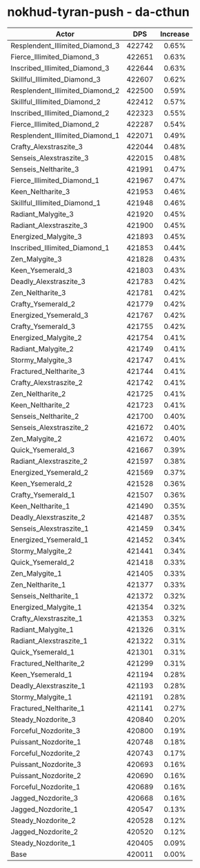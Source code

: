 # nokhud-tyran-push - da-cthun
| Actor | DPS | Increase |
|---|:---:|:---:|
|Resplendent_Illimited_Diamond_3|422742|0.65%|
|Fierce_Illimited_Diamond_3|422651|0.63%|
|Inscribed_Illimited_Diamond_3|422644|0.63%|
|Skillful_Illimited_Diamond_3|422607|0.62%|
|Resplendent_Illimited_Diamond_2|422500|0.59%|
|Skillful_Illimited_Diamond_2|422412|0.57%|
|Inscribed_Illimited_Diamond_2|422323|0.55%|
|Fierce_Illimited_Diamond_2|422287|0.54%|
|Resplendent_Illimited_Diamond_1|422071|0.49%|
|Crafty_Alexstraszite_3|422044|0.48%|
|Senseis_Alexstraszite_3|422015|0.48%|
|Senseis_Neltharite_3|421991|0.47%|
|Fierce_Illimited_Diamond_1|421967|0.47%|
|Keen_Neltharite_3|421953|0.46%|
|Skillful_Illimited_Diamond_1|421948|0.46%|
|Radiant_Malygite_3|421920|0.45%|
|Radiant_Alexstraszite_3|421900|0.45%|
|Energized_Malygite_3|421893|0.45%|
|Inscribed_Illimited_Diamond_1|421853|0.44%|
|Zen_Malygite_3|421828|0.43%|
|Keen_Ysemerald_3|421803|0.43%|
|Deadly_Alexstraszite_3|421783|0.42%|
|Zen_Neltharite_3|421781|0.42%|
|Crafty_Ysemerald_2|421779|0.42%|
|Energized_Ysemerald_3|421767|0.42%|
|Crafty_Ysemerald_3|421755|0.42%|
|Energized_Malygite_2|421754|0.41%|
|Radiant_Malygite_2|421749|0.41%|
|Stormy_Malygite_3|421747|0.41%|
|Fractured_Neltharite_3|421744|0.41%|
|Crafty_Alexstraszite_2|421742|0.41%|
|Zen_Neltharite_2|421725|0.41%|
|Keen_Neltharite_2|421723|0.41%|
|Senseis_Neltharite_2|421700|0.40%|
|Senseis_Alexstraszite_2|421672|0.40%|
|Zen_Malygite_2|421672|0.40%|
|Quick_Ysemerald_3|421667|0.39%|
|Radiant_Alexstraszite_2|421597|0.38%|
|Energized_Ysemerald_2|421569|0.37%|
|Keen_Ysemerald_2|421528|0.36%|
|Crafty_Ysemerald_1|421507|0.36%|
|Keen_Neltharite_1|421490|0.35%|
|Deadly_Alexstraszite_2|421487|0.35%|
|Senseis_Alexstraszite_1|421459|0.34%|
|Energized_Ysemerald_1|421452|0.34%|
|Stormy_Malygite_2|421441|0.34%|
|Quick_Ysemerald_2|421418|0.33%|
|Zen_Malygite_1|421405|0.33%|
|Zen_Neltharite_1|421377|0.33%|
|Senseis_Neltharite_1|421372|0.32%|
|Energized_Malygite_1|421354|0.32%|
|Crafty_Alexstraszite_1|421353|0.32%|
|Radiant_Malygite_1|421326|0.31%|
|Radiant_Alexstraszite_1|421322|0.31%|
|Quick_Ysemerald_1|421301|0.31%|
|Fractured_Neltharite_2|421299|0.31%|
|Keen_Ysemerald_1|421194|0.28%|
|Deadly_Alexstraszite_1|421193|0.28%|
|Stormy_Malygite_1|421191|0.28%|
|Fractured_Neltharite_1|421141|0.27%|
|Steady_Nozdorite_3|420840|0.20%|
|Forceful_Nozdorite_3|420800|0.19%|
|Puissant_Nozdorite_1|420748|0.18%|
|Forceful_Nozdorite_2|420743|0.17%|
|Puissant_Nozdorite_3|420693|0.16%|
|Puissant_Nozdorite_2|420690|0.16%|
|Forceful_Nozdorite_1|420689|0.16%|
|Jagged_Nozdorite_3|420668|0.16%|
|Jagged_Nozdorite_1|420547|0.13%|
|Steady_Nozdorite_2|420528|0.12%|
|Jagged_Nozdorite_2|420520|0.12%|
|Steady_Nozdorite_1|420405|0.09%|
|Base|420011|0.00%|
